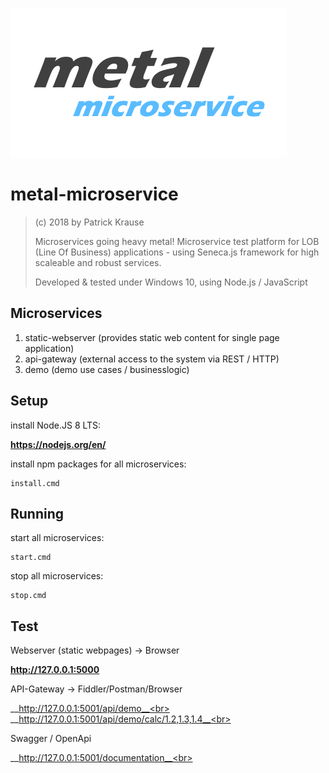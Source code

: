 ![Logo](https://github.com/PKrause79/metal-microservice/blob/master/metal-microservice-logo.png)

# metal-microservice

> (c) 2018 by Patrick Krause
> 
> Microservices going heavy metal! Microservice test platform for LOB (Line Of Business) 
> applications - using Seneca.js framework for high scaleable and robust services.
> 
> Developed & tested under Windows 10, using Node.js / JavaScript

## Microservices

1. static-webserver (provides static web content for single page application)
2. api-gateway (external access to the system via REST / HTTP)
3. demo (demo use cases / businesslogic)

## Setup

install Node.JS 8 LTS:

__https://nodejs.org/en/__

install npm packages for all microservices:
```
install.cmd
```
## Running

start all microservices:
```
start.cmd
```
stop all microservices:
```
stop.cmd
 ```
## Test

Webserver (static webpages) -> Browser

  __http://127.0.0.1:5000__

API-Gateway -> Fiddler/Postman/Browser

  __http://127.0.0.1:5001/api/demo__<br>
  __http://127.0.0.1:5001/api/demo/calc/1.2,1.3,1.4__<br>
  
Swagger / OpenApi

 __http://127.0.0.1:5001/documentation__<br>
  

